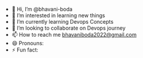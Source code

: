 - 👋 Hi, I’m @bhavani-boda
- 👀 I’m interested in learning new things
- 🌱 I’m currently learning Devops Concepts
- 💞️ I’m looking to collaborate on Devops journey
- 📫 How to reach me bhavaniboda2022@gmail.com
- 😄 Pronouns: 
- ⚡ Fun fact: 

<!---
bhavani-boda/bhavani-boda is a ✨ special ✨ repository because its `README.md` (this file) appears on your GitHub profile.
You can click the Preview link to take a look at your changes.
--->
